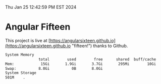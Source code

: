 Thu Jan 25 12:42:59 PM EST 2024

# Angular Fifteen


This project is live at [https://angularsixteen.github.io](https://angularsixteen.github.io "fifteen!") thanks to Github.

```bash
System Memory
               total        used        free      shared  buff/cache   available
Mem:            15Gi       1.9Gi       3.7Gi       295Mi        10Gi        13Gi
Swap:          8.0Gi          0B       8.0Gi
System Storage
501M	.
```
```bash
